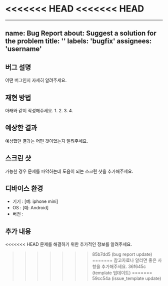 <<<<<<< HEAD
<<<<<<< HEAD
=======
---
name: Bug Report
about: Suggest a solution for the problem
title: ''
labels: 'bugfix'
assignees: 'username'
---

## 버그 설명
어떤 버그인지 자세히 알려주세요.

## 재현 방법
아래와 같이 작성해주세요.
1.
2.
3.
4.

## 예상한 결과
예상했던 결과는 어떤 것이었는지 알려주세요.

## 스크린 샷
가능한 경우 문제를 파악하는데 도움이 되는 스크린 샷을 추가해주세요.

## 디바이스 환경
- 기기 : [예: iphone mini]
- OS : [예: Android]
- 버전 :

## 추가 내용
<<<<<<< HEAD
문제를 해결하기 위한 추가적인 정보를 알려주세요.
>>>>>>> 85b7dd5 (bug report update)
=======
참고자료나 알리면 좋은 사항을 추가해주세요.
>>>>>>> 36f645c (template 업데이트)
=======
>>>>>>> 59cc54a (issue_template update)
